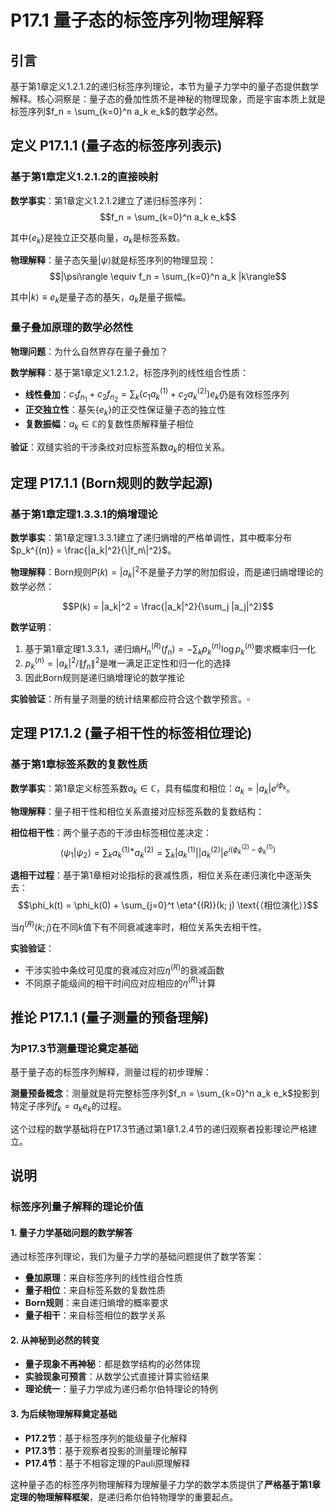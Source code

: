 # P17.1 量子态的标签序列物理解释

## 引言

基于第1章定义1.2.1.2的递归标签序列理论，本节为量子力学中的量子态提供数学解释。核心洞察是：量子态的叠加性质不是神秘的物理现象，而是宇宙本质上就是标签序列$f_n = \sum_{k=0}^n a_k e_k$的数学必然。

## 定义 P17.1.1 (量子态的标签序列表示)

### 基于第1章定义1.2.1.2的直接映射

**数学事实**：第1章定义1.2.1.2建立了递归标签序列：
$$f_n = \sum_{k=0}^n a_k e_k$$

其中$\{e_k\}$是独立正交基向量，$a_k$是标签系数。

**物理解释**：量子态矢量$|\psi\rangle$就是标签序列的物理显现：
$$|\psi\rangle \equiv f_n = \sum_{k=0}^n a_k |k\rangle$$

其中$|k\rangle \equiv e_k$是量子态的基矢，$a_k$是量子振幅。

### 量子叠加原理的数学必然性

**物理问题**：为什么自然界存在量子叠加？

**数学解释**：基于第1章定义1.2.1.2，标签序列的线性组合性质：
- **线性叠加**：$c_1 f_{n_1} + c_2 f_{n_2} = \sum_k (c_1 a_k^{(1)} + c_2 a_k^{(2)}) e_k$仍是有效标签序列
- **正交独立性**：基矢$\{e_k\}$的正交性保证量子态的独立性
- **复数振幅**：$a_k \in \mathbb{C}$的复数性质解释量子相位

**验证**：双缝实验的干涉条纹对应标签系数$a_k$的相位关系。

## 定理 P17.1.1 (Born规则的数学起源)

### 基于第1章定理1.3.3.1的熵增理论

**数学事实**：第1章定理1.3.3.1建立了递归熵增的严格单调性，其中概率分布$p_k^{(n)} = \frac{|a_k|^2}{\|f_n\|^2}$。

**物理解释**：Born规则$P(k) = |a_k|^2$不是量子力学的附加假设，而是递归熵增理论的数学必然：

$$P(k) = |a_k|^2 = \frac{|a_k|^2}{\sum_j |a_j|^2}$$

**数学证明**：
1. 基于第1章定理1.3.3.1，递归熵$H_n^{(R)}(f_n) = -\sum_k p_k^{(n)} \log p_k^{(n)}$要求概率归一化
2. $p_k^{(n)} = |a_k|^2/\|f_n\|^2$是唯一满足正定性和归一化的选择
3. 因此Born规则是递归熵增理论的数学推论

**实验验证**：所有量子测量的统计结果都应符合这个数学预言。$\square$

## 定理 P17.1.2 (量子相干性的标签相位理论)

### 基于第1章标签系数的复数性质

**数学事实**：第1章定义标签系数$a_k \in \mathbb{C}$，具有幅度和相位：$a_k = |a_k| e^{i\phi_k}$。

**物理解释**：量子相干性和相位关系直接对应标签系数的复数结构：

**相位相干性**：两个量子态的干涉由标签相位差决定：
$$\langle \psi_1 | \psi_2 \rangle = \sum_k a_k^{(1)*} a_k^{(2)} = \sum_k |a_k^{(1)}| |a_k^{(2)}| e^{i(\phi_k^{(2)} - \phi_k^{(1)})}$$

**退相干过程**：基于第1章相对论指标的衰减性质，相位关系在递归演化中逐渐失去：
$$\phi_k(t) = \phi_k(0) + \sum_{j=0}^t \eta^{(R)}(k; j) \text{（相位演化）}$$

当$\eta^{(R)}(k; j)$在不同$k$值下有不同衰减速率时，相位关系失去相干性。

**实验验证**：
- 干涉实验中条纹可见度的衰减应对应$\eta^{(R)}$的衰减函数
- 不同原子能级间的相干时间应对应相应的$\eta^{(R)}$计算

## 推论 P17.1.1 (量子测量的预备理解)

### 为P17.3节测量理论奠定基础

基于量子态的标签序列解释，测量过程的初步理解：

**测量预备概念**：测量就是将完整标签序列$f_n = \sum_{k=0}^n a_k e_k$投影到特定子序列$f_k = a_k e_k$的过程。

这个过程的数学基础将在P17.3节通过第1章1.2.4节的递归观察者投影理论严格建立。

## 说明

### **标签序列量子解释的理论价值**

#### **1. 量子力学基础问题的数学解答**
通过标签序列理论，我们为量子力学的基础问题提供了数学答案：
- **叠加原理**：来自标签序列的线性组合性质
- **量子相位**：来自标签系数的复数性质  
- **Born规则**：来自递归熵增的概率要求
- **量子相干**：来自标签相位的数学关系

#### **2. 从神秘到必然的转变**
- **量子现象不再神秘**：都是数学结构的必然体现
- **实验现象可预言**：从数学公式直接计算实验结果
- **理论统一**：量子力学成为递归希尔伯特理论的特例

#### **3. 为后续物理解释奠定基础**
- **P17.2节**：基于标签序列的能级量子化解释
- **P17.3节**：基于观察者投影的测量理论解释
- **P17.4节**：基于不相容定理的Pauli原理解释

这种量子态的标签序列物理解释为理解量子力学的数学本质提供了**严格基于第1章定理的物理解释框架**，是递归希尔伯特物理学的重要起点。